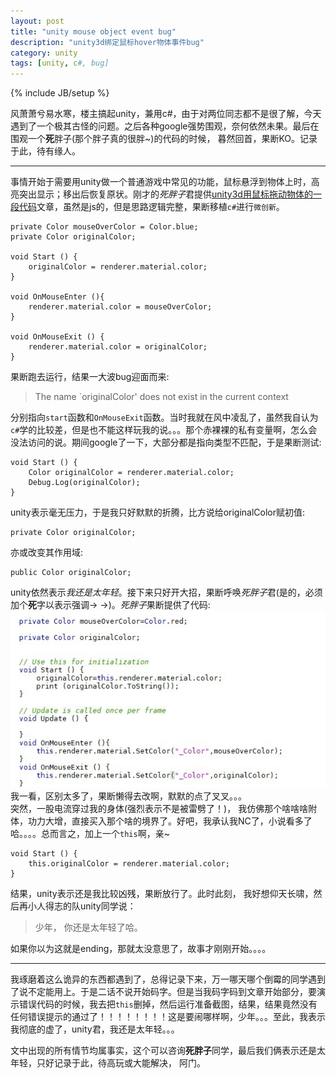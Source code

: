 ```yaml
---
layout: post
title: "unity mouse object event bug"
description: "unity3d绑定鼠标hover物体事件bug"
category: unity
tags: [unity, c#, bug]
---
```

{% include JB/setup %}

风萧萧兮易水寒，楼主搞起unity，兼用c#，由于对两位同志都不是很了解，今天遇到了一个极其古怪的问题。之后各种google强势围观，奈何依然未果。最后在围观一个**死**胖子(那个胖子真的很胖~)的代码的时候， 暮然回首，果断KO。记录于此，待有缘人。

***

事情开始于需要用unity做一个普通游戏中常见的功能，鼠标悬浮到物体上时，高亮突出显示；移出后恢复原状。刚才的*死胖子*君提供[unity3d用鼠标拖动物体的一段代码](http://wtuu.blog.163.com/blog/static/16981550201088115430459/)文章，虽然是js的，但是思路逻辑完整，果断移植`c#`进行`微创新`。

	private Color mouseOverColor = Color.blue;
	private Color originalColor;
	
	void Start () {
		originalColor = renderer.material.color;
	}
	
	void OnMouseEnter (){
		renderer.material.color = mouseOverColor;
	}
	
	void OnMouseExit () {
	    renderer.material.color = originalColor;
	}

果断跑去运行，结果一大波bug迎面而来:

> The name `originalColor' does not exist in the current context

分别指向`start`函数和`OnMouseExit`函数。当时我就在风中凌乱了，虽然我自认为`c#`学的比较差，但是也不能这样玩我的说。。。那个赤裸裸的私有变量啊，怎么会没法访问的说。期间google了一下，大部分都是指向类型不匹配，于是果断测试:  

	void Start () {
		Color originalColor = renderer.material.color;
		Debug.Log(originalColor);
	}

unity表示毫无压力，于是我只好默默的折腾，比方说给originalColor赋初值:  

	private Color originalColor;

亦或改变其作用域:   
	
	public Color originalColor;

unity依然表示*我还是太年轻*。接下来只好开大招，果断呼唤*死胖子*君(是的，必须加个**死**字以表示强调→ →)。*死胖子*果断提供了代码:  
![胖子的代码](/assets/images/2013-05/unity-mouse-object-event-panzi.jpg)  
我一看，区别太多了，果断懒得去改啊，默默的点了叉叉。。。  
突然，一股电流穿过我的身体(强烈表示不是被雷劈了！)， 我仿佛那个啥啥啥附体，功力大增，直接买入那个啥的境界了。好吧，我承认我NC了，小说看多了哈。。。。总而言之，加上一个`this`啊，亲~  

	void Start () {
		this.originalColor = renderer.material.color;
	}

结果，unity表示还是我比较凶残，果断放行了。此时此刻， 我好想仰天长啸，然后再小人得志的队unity同学说：　　
> 少年， 你还是太年轻了哈。  

如果你以为这就是ending，那就太没意思了，故事才刚刚开始。。。。

***

我琢磨着这么诡异的东西都遇到了，总得记录下来，万一哪天哪个倒霉的同学遇到了说不定能用上。于是二话不说开始码字。但是当我码字码到文章开始部分，要演示错误代码的时候，我去把`this`删掉，然后运行准备截图，结果，结果竟然没有任何错误提示的通过了！！！！！！！！这是要闹哪样啊，少年。。。至此，我表示我彻底的虚了，unity君，我还是太年轻。。。

文中出现的所有情节均属事实，这个可以咨询**死胖子**同学，最后我们俩表示还是太年轻，只好记录于此，待高玩或大能解决， 阿门。